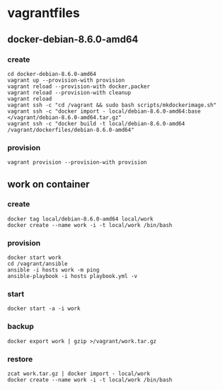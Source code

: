 vagrantfiles
============

docker-debian-8.6.0-amd64
-------------------------

### create

    cd docker-debian-8.6.0-amd64
    vagrant up --provision-with provision
    vagrant reload --provision-with docker,packer
    vagrant reload --provision-with cleanup
    vagrant reload
    vagrant ssh -c "cd /vagrant && sudo bash scripts/mkdockerimage.sh"
    vagrant ssh -c "docker import - local/debian-8.6.0-amd64:base </vagrant/debian-8.6.0-amd64.tar.gz"
    vagrant ssh -c "docker build -t local/debian-8.6.0-amd64 /vagrant/dockerfiles/debian-8.6.0-amd64"

### provision

    vagrant provision --provision-with provision

work on container
-----------------

### create

    docker tag local/debian-8.6.0-amd64 local/work
    docker create --name work -i -t local/work /bin/bash

### provision

    docker start work
    cd /vagrant/ansible
    ansible -i hosts work -m ping
    ansible-playbook -i hosts playbook.yml -v

### start

    docker start -a -i work

### backup

    docker export work | gzip >/vagrant/work.tar.gz

### restore

    zcat work.tar.gz | docker import - local/work
    docker create --name work -i -t local/work /bin/bash
